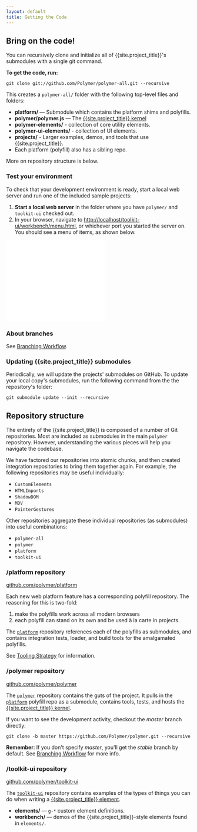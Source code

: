 ```yaml
---
layout: default
title: Getting the Code
---
```


## Bring on the code!

You can recursively clone and initialize all of {{site.project_title}}'s submodules with a single git command.

**To get the code, run:**

    git clone git://github.com/Polymer/polymer-all.git --recursive

This creates a `polymer-all/` folder with the following top-level files and folders:

- **platform/** — Submodule which contains the platform shims and polyfills.
- **polymer/polymer.js** — The [{{site.project_title}} kernel](polymer.html)
- **polymer-elements/** -  collection of core utility elements.
- **polymer-ui-elements/** - collection of UI elements.
- **projects/** - Larger examples, demos, and tools that use {{site.project_title}}.
- Each platform (polyfill) also has a sibling repo.

More on repository structure is below.

### Test your environment

To check that your development environment is ready, start a local web
server and run one of the included sample projects:

1. **Start a local web server** in the folder where you have `polymer/` and `toolkit-ui` checked out.
2. In your browser, navigate to
    [http://localhost/toolkit-ui/workbench/menu.html](http://localhost/toolkit-ui/workbench/menu.html), or whichever port you started the server on. You should see a menu of items, as shown below.

<iframe src="/polymer-all/toolkit-ui/workbench/menu.html" style="width:270px;height:220px;border:none;"></iframe>

### About branches

See [Branching Workflow](branching-strategy.html).

### Updating {{site.project_title}} submodules

Periodically, we will update the projects' submodules on GitHub. To
update your local copy's submodules, run the following command
from the the repository's folder:

    git submodule update --init --recursive

## Repository structure

The entirety of the {{site.project_title}} is composed of a number of Git
repositories. Most are included as submodules in the main `polymer` repository.
However, understanding the various pieces will help you navigate the codebase.

We have factored our repositories into atomic chunks, and then created
integration repositories to bring them together again. For example, the following repositories may be useful individually:

* `CustomElements`
* `HTMLImports`
* `ShadowDOM`
* `MDV`
* `PointerGestures`

Other repositories aggregate these individual repositories (as submodules) into useful combinations:

* `polymer-all`
* `polymer`
* `platform`
* `toolkit-ui`

### /platform repository

[github.com/polymer/platform](https://github.com/polymer/platform)

Each new web platform feature has a corresponding polyfill repository. The
reasoning for this is two-fold:

1. make the polyfills work across all modern browsers
2. each polyfill can stand on its own and be used à la carte in projects.

The [`platform`](https://github.com/polymer/platform) repository references each of the polyfills as submodules, and contains integration tests, loader, and build tools for the amalgamated polyfills.

See [Tooling Strategy](tooling-strategy.html) for information.

### /polymer repository

[github.com/polymer/polymer](https://github.com/polymer/polymer)

The [`polymer`](https://github.com/polymer/polymer) repository contains the guts
of the project. It pulls in the [`platform`](https://github.com/polymer/platform)
polyfill repo as a submodule, contains tools, tests, and hosts the
[{{site.project_title}} kernel](polymer.html).

If you want to see the development activity, checkout the _master_ branch directly:

    git clone -b master https://github.com/Polymer/polymer.git --recursive

<p class="alert">
<b>Remember</b>: If you don't specify <em>master</em>, you'll get the <em>stable</em> branch by default.
See <a href="/branching-strategy.html">Branching Workflow</a> for more info.
</p>

### /toolkit-ui repository

[github.com/polymer/toolkit-ui](https://github.com/polymer/toolkit-ui)

The [`toolkit-ui`](https://github.com/polymer/toolkit-ui) repository contains examples of
the types of things you can do when writing a [{{site.project_title}} element](/polymer.html).

- **elements/** — `g-*` custom element definitions.
- **workbench/** — demos of the {{site.project_title}}-style elements found in `elements/`.

